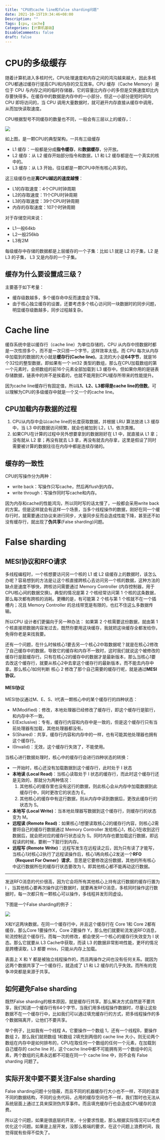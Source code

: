 ```yaml
---
title: "CPU的cache line和false sharding问题"
date: 2021-10-15T19:34:46+08:00
Description: ""
Tags: [cpu, cache]
Categories: [计算机基础]
DisableComments: false
draft: false
---
```


# CPU的多级缓存

随着计算机进入多核时代，CPU处理速度和内存之间的鸿沟越来越大，因此多核CPU都通过缓存行提高CPU和内存的交互效率。CPU 缓存（Cache Memory）是位于 CPU 与内存之间的临时存储器，它的容量比内存小的多但是交换速度却比内存要快得多。在缓存中的数据是内存中的一小部分，但这一小部分是短时间内 CPU 即将访问的，当 CPU 调用大量数据时，就可避开内存直接从缓存中调用，从而加快读取速度。

CPU根据型号不同缓存的数量也不同，一般会有三层以上的缓存，：

![](/images/cacheline/cacheline.png)

如上图，是一颗CPU的典型架构，一共有三级缓存

- L1 缓存：一般都是分成**指令缓存**，和**数据缓存**，分开放。
- L2 缓存：从 L2 缓存开始部分指令和数据，L1 和 L2 缓存都是在一个真实的核中的。
- L3 缓存：从 L3 开始，往往都是一颗CPU中所有核心共享的。

这三级缓存也是**离CPU越远的速度越慢**：

- L1的存取速度：4个CPU时钟周期
- L2的存取速度：11个CPU时钟周期
- L3的存取速度：39个CPU时钟周期
- 内存的存取速度：107个时钟周期

对于存储空间来说：

- L1一般64kb
- L2一般256kb
- L3有2M

每级缓存中存储的数据都是上层缓存的一个子集：比如 L1 就是 L2 的子集，L2 是 L3 的子集， L3 又是内存的一个子集。

## 缓存为什么要设置成三级？

主要基于如下考量：

- 缓存级数越多，多个缓存命中反而速度会下降。
- 由于核心独立缓存的设置，还要考虑多个核心访问同一块数据时的同步问题，明显缓存级数越多，同步过程越复杂。

# Cache line

缓存系统中是以缓存行（cache line）为单位存储的，CPU 从内存中捞数据时都是一次性捞多个，而不是一次只捞一个字节，这样效率太低。而 CPU 每次从内存中加载到的数据的大小就是**缓存行(Cache line)**。主流的大小是**64字节**，就是16个32位的整型数据，即如果有一个 int32 类型的数组，那么在CPU加载数组的第一个元素时，会把数组的前16个元素全部加载到 L3 缓存中。但如果你用的是链表存储数据，链表中的并不是挨着的，也就不能用到CPU缓存所带来的性能提升。

因为cache line缓存行有固定值，所以**L1、L2、L3都得是cache line的倍数**。可以理解为CPU的多级缓存中就是一个又一个的cache line。

## CPU加载内存数据的过程

1. CPU从内存中会以cache line的长度获取数据，并根据 LRU 算法放进 L3 缓存中，当 L3 中的数据访问频繁，就会也被加到  L2，L1，依次类推。
2. 如果CPU在计算的过程中另外想要拿到的数据刚好在 L1 中，就直接从 L1 拿；没有就从 L2 拿；再没有就去 L3 拿，再没有就去内存拿，这里是假设了同时需要被计算的数据往往在内存中都是连续存储的。

## 缓存的一致性

CPU的写操作分为两种：

- write back：写操作只写cache，然后再flush到内存。
- write through：写操作同时写cache和内存。

因为内存和cache的性能鸿沟，所以同时写的话太慢了，一般都会采用write back的方案。但是这样就会有这样一个场景，当多个线程操作的数据，刚好在同一个缓存行时，就需要通过协议来进行同步，大量同步反而会造成性能下降，甚至还不如没有缓存行，就出现了**伪共享**(False sharding)问题。

# False sharding

## MESI协议和RFO请求

多线程编程时，一个核想要访问另一个核的 L1 或 L2 级缓存上的数据时，该怎么办呢？容易想到的方法是让这个核直接跨核心去访问另一个核的数据，这种方法的缺点是速度不够快，跨核访问需要通过 Memory Controller (内存控制器，用于CPU核心间的数据交换)。典型的情况是第 2 个核经常访问第 1 个核的这条数据，那么每次都有跨核的消耗。更糟的是，有可能第 2 个核与第 1 个核就不在一个插槽内；况且 Memory Controller 的总线带宽是有限的，也扛不住这么多数据传输。

所以CPU 设计者们更偏向于另一种办法： 如果第 2 个核需要这份数据，就由第 1 个核直接把数据内容发过去，既然你要用这块缓存，我就把这块缓存全都发给你，免得你老是来找我要。

还有一个问题，在什么时候核心1要去另一个核心2中取数据呢？就是在核心2修改了自己缓存中的数据，导致它的缓存和内存不一致时，这时我们就说这个被修改的缓存行是脏缓存行。只有在核心2的缓存中的数据才是最新版本，那么当核心1要去改这个缓存行，就要从核心2中去拿这个缓存行的最新版本，而不能去内存中拿。那么核心1如何判断 核心 2 修改了那个自己需要的缓存行呢，就是通过**MESI协议**。

#### MESI协议

MESI协议通过M、E、S、I代表一颗核心中的某个缓存行的四种状态：

- M(Modified)：修改，本地处理器已经修改了缓存行，即这个缓存行是脏行，和内存中不一致。
- E(Exclusive)：专有，缓存行内容和内存中是一致的，但是这个缓存行只有当前处理器有加载，其他处理器都没有。
- S(Shared)：共享，缓存行内容和内存中的一样，也有可能其他处理器也拥有这个缓存行。
- I(Invalid)：无效，这个缓存行失效了，不能使用。

当核心进行数据处理时，核心中的缓存行会进行四种状态的转换：

- 一开始时，核心还没有加载数据到这个缓存行，此时处于 I 状态
- **本地读 (Local Read)**：当核心读取处于 I 状态的缓存行，而此时这个缓存行还是无效的，那就分为两种情况：
  1. 其他核心的缓存里也没有这行的数据，则此核心会从内存中加载数据到此缓存行中，同时更改它的状态为 E。
  2. 其他核心的缓存中有这行数据，则从内存中读到数据后，更改此缓存行的状态为 S。
- **本地写 (Local Write)**：当本地处理器写数据到这个缓存行，则缓存行的状态变为 M。
- **远程读 (Remote Read)**：如果核心1想要读取核心2的缓存行内容，则核心2需要将自己的缓存行数据通过 Memory Controller 发给核心1，核心1在收到这行数据后，就会把对应的缓存行状态设为 S。同时内存也要加载这行数据，即远程读的时候，要刷一下脏行到内存。
- **远程写 (Remote Write)**：远程写发生在远程读之后，因为只有读了才能写，当核心1对核心2执行了远程读操作后，核心1再向核心2发送一个**RFO（Request For Owner）请求**，意思是它要修改这份数据，其他的所有核心中这行数据所在的缓存行状态要改为 I，即其他核心都不能再动这行数据。

---

发送RFO消息的代价很高，因为它会将所有其他核心上持有这行数据的缓存行置为 I ，当其他核心要再次操作这行数据时，就要再发RFO消息，多核同时操作这行数据时，每一次都只有一颗核心可以操作，多线程并发形同虚设。

下图是一个False sharding的例子：

![](/images/cacheline/false_sharding.png)

X和Y这两块数据，在同一个缓存行中，并且这个缓存行在 Core 1和 Core 2都有缓存，那么Core 1要操作X，Core 2要操作 Y，那么他们就要轮流发送RFO消息，轮流控制这个缓存行。而每一次的修改，都会使另一个核心的缓存行失效变为 I 状态。那么它就要从 L3 Cache中获取，而读 L3 的数据非常影响性能，更坏的情况是跨槽读取，L3 都要 miss，只能从内存上加载。

表面上 X 和 Y 都是被独立线程操作的，而且两操作之间也没有任何关系。就因为这两个数据共享了一个缓存行，就造成了 L1 和 L2 缓存的几乎失效。而所有的竞争冲突都是来源于共享。

## 如何避免False sharding

既然False sharding的根本原因，就是缓存行共享。那么解决方式自然是不要共享，我们知道一个缓存行有64个字节，当我们用多线程操作数据时，尽量让这些数据不在一个缓存行中，比如我们可以通过填充缓存行的方式，把多线程操作的多个数据隔离开，让他们不要共享。

举个例子，比如我有一个线程 A，它要操作一个数组 1，还有一个线程B，要操作数组 2，那么我们就把数组 1和数组 2填充到两倍的 cache line 大小，则无论两个数组在内存中是如何排布的，CPU在取任何一个数组的任何一个元素，在加载到自己缓存的 cache line 时，这个cache line中都不可能拥有另一个数组中的元素，两个数组的元素永远都不可能在同一个 cache line 中，则不会有 False sharding 问题了。



## 实际开发中要不要关注False sharding

False sharding问题十分隐蔽，而且不同的机器缓存行大小也不一样，不同的语言不同的数据结构，不同的业务代码，占用的缓存空间也不一样，我们暂时也无法从系统层面上通过工具来探测伪共享事件。而且填充缓存行也会造成CPU缓存的浪费。

所以这个问题，如果是很底层的开发，十分要求性能，那么根据实际情况可以考虑优化这个问题。如果是上层开发，没那么极端的要求，在这个问题上浪费时间，我觉得就有些得不偿失了。

